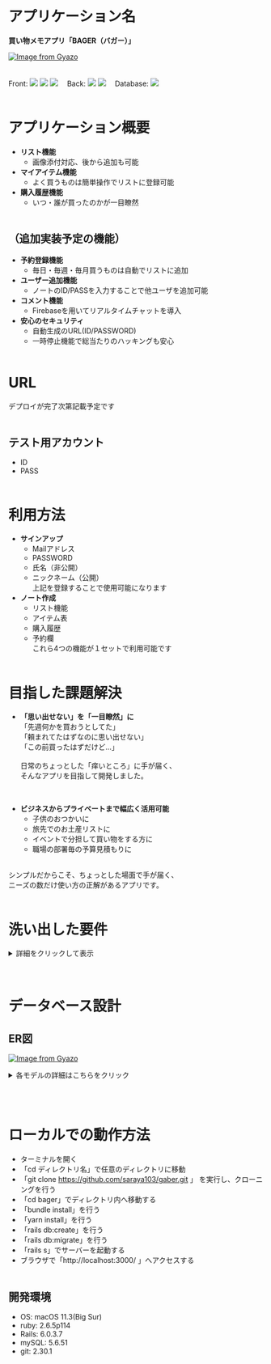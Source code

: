 # アプリケーション名
 **買い物メモアプリ「BAGER（バガー）」**

[![Image from Gyazo](https://i.gyazo.com/dab62d33e6b06e551a8f6c034ae8f425.jpg)](https://gyazo.com/dab62d33e6b06e551a8f6c034ae8f425)
<br><br><br>
Front: 
<img src="https://img.shields.io/badge/-Html5-550000.svg?logo=html5&style=popout">
<img src="https://img.shields.io/badge/-Css3-1572B6.svg?logo=css3&style=popout">
<img src="https://img.shields.io/badge/-Javascript-765.svg?logo=javascript&style=popout">
　Back: 
<img src="https://img.shields.io/badge/-Ruby-CC342D.svg?logo=ruby&style=popout">
<img src="https://img.shields.io/badge/-Rails-CC0000.svg?logo=rails&style=popout"> 
　Database: <img src="https://img.shields.io/badge/-Mysql-4479A1.svg?logo=mysql&style=popout">
<br><br>

# アプリケーション概要
* **リスト機能**
  * 画像添付対応、後から追加も可能
* **マイアイテム機能**
   * よく買うものは簡単操作でリストに登録可能
* **購入履歴機能**
  * いつ・誰が買ったのかが一目瞭然
<br><br>

## （追加実装予定の機能）
* **予約登録機能**
  * 毎日・毎週・毎月買うものは自動でリストに追加
* **ユーザー追加機能**
  * ノートのID/PASSを入力することで他ユーザを追加可能
* **コメント機能**
  * Firebaseを用いてリアルタイムチャットを導入
* **安心のセキュリティ**
  * 自動生成のURL(ID/PASSWORD)
  * 一時停止機能で総当たりのハッキングも安心
<br><br>

# URL
 デプロイが完了次第記載予定です
 <br><br>

## テスト用アカウント
* ID
* PASS
<br><br>

# 利用方法
* **サインアップ**
  * Mailアドレス
  * PASSWORD
  * 氏名（非公開）
  * ニックネーム（公開）<br>
上記を登録することで使用可能になります
* **ノート作成**
  * リスト機能
  * アイテム表
  * 購入履歴
  * 予約欄<br>
これら4つの機能が１セットで利用可能です
<br><br>

# 目指した課題解決
* **「思い出せない」を「一目瞭然」に**<br>
「先週何かを買おうとしてた」<br>
「頼まれてたはずなのに思い出せない」<br>
「この前買ったはずだけど...」<br><br>
日常のちょっとした「痒いところ」に手が届く、<br>
そんなアプリを目指して開発しました。<br>
<br>

* **ビジネスからプライベートまで幅広く活用可能**
  * 子供のおつかいに
  * 旅先でのお土産リストに
  * イベントで分担して買い物をする方に
  * 職場の部署毎の予算見積もりに<br>
<br>
シンプルだからこそ、ちょっとした場面で手が届く、<br>
ニーズの数だけ使い方の正解があるアプリです。<br>
<br>

# 洗い出した要件
<details>
<summary>詳細をクリックして表示</summary>

**ユーザー登録機能** 
* ログインしていない状態だとログイン画面にリダイレクトする
* 適切な情報を入力するとアカウント作成ができる
* 不適切な情報の場合、エラーを表示した上で新規登録画面に戻される
* 作成が完了すると、インデックスページに移行する
* インデックスページではログイン中のユーザ名が表示される
* ログアウトを押すとログイン画面に戻される
* 適切な情報を入力するとログインできる
* 不適切な情報の場合、エラーを表示してログイン画面に戻される<br>

**ノート機能**
* 作成するとリスト・アイテム・ログ・リザーブ機能が使用できる<br>
（以後「各種リスト機能」と記載）
* ノートのオーナー以外はノートの編集・削除を行うことができない
* ノートのオーナー以外でも各種リスト機能は編集・削除できる
* ノートを削除することで、各種リスト機能も削除される<br>

**アイテム機能**
* 名前・価格・個数を記入すれば登録できる<br>
（写真・条件・備考は空欄でも登録が可能）
* 編集を押すことで登録アイテムの修正ができる
* 削除ボタンを押すことで、登録したアイテムが削除される
* 画像が添付されていれば、サムネイルが表示される
* 画像添付がない場合、「NoImage」が表示される<br>

**リスト機能**
* 登録済みアイテムから選択することでリスト追加できる
* 完了を押すことで履歴に登録し、リストから削除される
* 取消を押すとリストから解除される（履歴には登録されない）<br>

**履歴機能**
* リストで完了ボタンを押すと、履歴に登録される
* 登録された履歴には、日時と購入者の情報が追加される
* 履歴は上から順に最新のものが表示される
* 詳細を押すことで履歴の詳細が表示される<br>
<!--
**予約機能**
* 
* 
* 
* <br>

**コメント機能**
* 
* 
* 
* <br>

**招待機能**
* 
* 
* 
* <br>
-->
</details>
<br><br>
<!-- 
# 実装機能についての画像および説明
* 
* 
* 
* 
-->

# データベース設計
## ER図
[![Image from Gyazo](https://i.gyazo.com/dd473902bac66c16051eba4dd1286729.png)](https://gyazo.com/dd473902bac66c16051eba4dd1286729)

<details>
<summary>各モデルの詳細はこちらをクリック</summary>

## users テーブル
|Column             |Type    |Options                 |
|-------------------|--------|------------------------|
|email              |string  |null:false, unique:true |
|encrypted_password |string  |null:false              |
|first_name         |string  |null:false              |
|last_name          |string  |null:false              |
|nickname           |string  |null:false              |
|count              |integer |null:false              |
|stop               |integer |null:false              |

### Association
- has_many :notes, through: :note_users
- has_many :items
- has_many :comments
- has_many :note_users
<br><br>

## notes テーブル

|Column          |Type       |Options                 |
|----------------|-----------|------------------------|
|path            |string     |null:false, unique:true |
|password        |string     |null:false              |
|owner           |integer    |null:false              |
|genre_id        |integer    |null:false              |
|list_name       |string     |null:false              |
|log_name        |string     |null:false              |
|reserve_name    |string     |null:false              |
|item_name       |string     |null:false              |

### Association
- has_many :users, through: :note_users
- has_one :list
- has_one :log
- has_one :reserve
- has_many :comments
- has_many :note_users
<br><br>

## note_users テーブル

|Column          |Type       |Options                      |
|----------------|-----------|-----------------------------|
|user            |references |null:false, foreign_key:true |
|note            |references |null:false, foreign_key:true |

### Association
- belongs_to :user
- belongs_to :note
<br><br>

## items テーブル

|Column          |Type       |Options                      |
|----------------|-----------|-----------------------------|
|name            |string     |null:false                   |
|price           |integer    |null:false                   |
|count           |integer    |null:false                   |
|condition       |string     |                             |
|memo            |text       |                             |
|note            |references |null:false, foreign_key:true |
|user            |references |null:false, foreign_key:true |

### Association
- belongs_to : user
- has_one : list
- has_many : logs
- belongs_to : reserve
<br><br>

## lists テーブル

|Column       |Type       |Options                      |
|-------------|-----------|-----------------------------|
|note         |references |null:false, foreign_key:true |
|item         |references |null:false, foreign_key:true |

### Association
- belongs_to :note
- belongs_to :item
- has_one :reserve
<br><br>

## logs テーブル

|Column        |Type       |Options                      |
|--------------|-----------|-----------------------------|
|name          |string     |null:false                   |
|price         |integer    |null:false                   |
|count         |integer    |null:false                   |
|condition     |string     |                             |
|memo          |text       |                             |
|buyer         |string     |null:false                   |
|note          |references |null:false, foreign_key:true |
|user          |references |null:false, foreign_key:true |

### Association
- belongs_to :note
- belongs_to :user
<br><br>

## reserves テーブル

|Column        |Type       |Options                      |
|--------------|-----------|-----------------------------|
|note          |references |null:false, foreign_key:true |
|list          |references |null:false, foreign_key:true |

### Association
- belongs_to :note
- belongs_to :list
<br><br>

## comments テーブル

|Column        |Type       |Options                      |
|--------------|-----------|-----------------------------|
|content       |text       |null:false                   |
|user          |references |null:false, foreign_key:true |
|note          |references |null:false, foreign_key:true |

### Association
- belongs_to :user
- belongs_to :note

</details>

<br><br>
# ローカルでの動作方法
- ターミナルを開く
- 「cd ディレクトリ名」で任意のディレクトリに移動
- 「git clone https://github.com/saraya103/gaber.git 」
を実行し、クローニングを行う
- 「cd bager」でディレクトリ内へ移動する
- 「bundle install」を行う
- 「yarn install」を行う
- 「rails db:create」を行う
- 「rails db:migrate」を行う
- 「rails s」でサーバーを起動する
- ブラウザで「http://localhost:3000/ 」へアクセスする
<br><br>
## 開発環境
- OS: macOS 11.3(Big Sur)
- ruby: 2.6.5p114
- Rails: 6.0.3.7
- mySQL: 5.6.51
- git: 2.30.1
